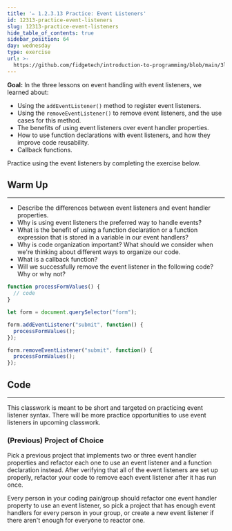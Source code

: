 ```yaml
---
title: '✏️ 1.2.3.13 Practice: Event Listeners'
id: 12313-practice-event-listeners
slug: 12313-practice-event-listeners
hide_table_of_contents: true
sidebar_position: 64
day: wednesday
type: exercise
url: >-
  https://github.com/fidgetech/introduction-to-programming/blob/main/3l_classwork_practice_with_event_listeners.md
---
```


**Goal:**  In the three lessons on event handling with event listeners, we learned about:

* Using the `addEventListener()` method to register event listeners.
* Using the `removeEventListener()` to remove event listeners, and the use cases for this method.
* The benefits of using event listeners over event handler properties.
* How to use function declarations with event listeners, and how they improve code reusability.
* Callback functions.

Practice using the event listeners by completing the exercise below.

## Warm Up
<hr />

* Describe the differences between event listeners and event handler properties. 
* Why is using event listeners the preferred way to handle events? 
* What is the benefit of using a function declaration or a function expression that is stored in a variable in our event handlers?
* Why is code organization important? What should we consider when we're thinking about different ways to organize our code.
* What is a callback function? 
* Will we successfully remove the event listener in the following code? Why or why not?

```js
function processFormValues() {
  // code
}

let form = document.querySelector("form"); 

form.addEventListener("submit", function() {
  processFormValues();
});

form.removeEventListener("submit", function() {
  processFormValues();
});  
```

## Code
<hr />

This classwork is meant to be short and targeted on practicing event listener syntax. There will be more practice opportunities to use event listeners in upcoming classwork.

### (Previous) Project of Choice

Pick a previous project that implements two or three event handler properties and refactor each one to use an event listener and a function declaration instead. After verifying that all of the event listeners are set up properly, refactor your code to remove each event listener after it has run once. 

Every person in your coding pair/group should refactor one event handler property to use an event listener, so pick a project that has enough event handlers for every person in your group, or create a new event listener if there aren't enough for everyone to reactor one.